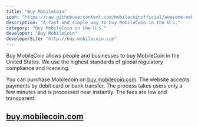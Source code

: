```yaml
---
title: "Buy MobileCoin"
icon: "https://raw.githubusercontent.com/mobilecoinofficial/awesome-mobilecoin/main/directory/images/usa.webp"
description: "A fast and simple way to buy MobileCoin in the U.S."
category: "Buy MobileCoin in the U.S."
developer: "Buy MobileCoin"
developerSite: "http://buy.mobilecoin.com"
---
```

Buy MobileCoin allows people and businesses to buy MobileCoin in the United States. We use the highest standards of global regulatory compliance and licensing.  

You can purchase Mobilecoin on [buy.mobilecoin.com](http://buy.mobilecoin.com). The website accepts payments by debit card or bank transfer. The process takes users only a few minutes and is processed near instantly. The fees are low and transparent.

## [buy.mobilecoin.com](http://buy.mobilecoin.com)
